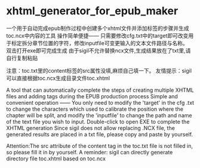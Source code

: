 # xhtml_generator_for_epub_maker
一个用于自动完成epub制作过程中创建多个xhtml文件并添加标签的步骤并生成toc.ncx中内容的工具
操作简单便捷——
只需要修改cfg.txt中的target即可改变用于标定拆分章节位置的字符，修改inputfile可变更输入的文本文件路径与名称。
双击打开exe即可完成生成
由于sigil不允许替换ncx文件,生成结果放在了txt里,请自行复制粘贴

注意：toc.txt里的content标签的src属性没填,麻烦自己填一下。
友情提示：sigil可以直接根据toc.ncx生成目录文件toc.xhtml

A tool that can automatically complete the steps of creating multiple XHTML files and adding tags during the EPUB production process
Simple and convenient operation ——
You only need to modify the 'target' in the cfg .txt to change the characters which used to calibrate the position where the chapter will be split, and modify the 'inputfile' to change the path and name of the text file you wish to input.
Double-click to open EXE to complete the XHTML generation
Since sigil does not allow replacing .NCX file, the generated results are placed in a txt file, please copy and paste by yourself.

Attention:The src attribute of the content tag in the toc.txt file is not filled in, so please fill it in by yourself.
A reminder: sigil can directly generate directory file toc.xhtml based on toc.ncx
